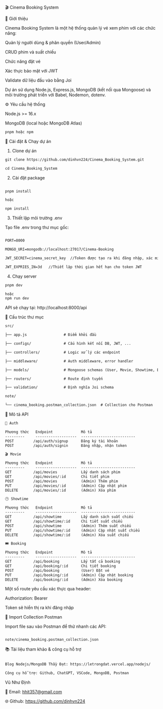 🎬 Cinema Booking System

📖 Giới thiệu

Cinema Booking System là một hệ thống quản lý vé xem phim với các chức năng:

Quản lý người dùng & phân quyền (User/Admin)

CRUD phim và suất chiếu

Chức năng đặt vé

Xác thực bảo mật với JWT

Validate dữ liệu đầu vào bằng Joi

Dự án sử dụng Node.js, Express.js, MongoDB (kết nối qua Mongoose) và môi trường phát triển với Babel, Nodemon, dotenv.

⚙️ Yêu cầu hệ thống

Node.js >= 16.x

MongoDB (local hoặc MongoDB Atlas)
```markdown
pnpm hoặc npm
```

🚀 Cài đặt & Chạy dự án

1. Clone dự án
```markdown
git clone https://github.com/dinhvn224/Cinema_Booking_System.git

cd Cinema_Booking_System
```

2. Cài đặt package
```markdown
   
pnpm install

hoặc

npm install
```

3. Thiết lập môi trường .env
   
Tạo file .env trong thư mục gốc:
```markdown

PORT=8000

MONGO_URI=mongodb://localhost:27017/Cinema-Booking

JWT_SECRET=cinema_secret_key  //Token được tạo ra khi đăng nhập, xác minh bằng JWT

JWT_EXPRIES_IN=3d   //Thiết lập thời gian hết hạn cho token JWT
```
4. Chạy server
```markdown
pnpm dev

hoặc
npm run dev
```

API sẽ chạy tại: http://localhost:8000/api

📁 Cấu trúc thư mục
```markdown
src/

├── app.js                 # Điểm khởi đầu

├── configs/               # Cấu hình kết nối DB, JWT, ...

├── controllers/           # Logic xử lý các endpoint

├── middleware/            # Auth middleware, error handler

├── models/                # Mongoose schemas (User, Movie, Showtime, Booking)

├── routers/               # Route định tuyến

├── validation/            # Định nghĩa Joi schema

note/

└── cinema_booking.postman_collection.json  # Collection cho Postman
```

📡 Mô tả API


```markdown
🔐 Auth

Phương thức   Endpoint             Mô tả
---------     -------------------  -------------------------
POST         /api/auth/signup      Đăng ký tài khoản
POST         /api/auth/signin      Đăng nhập, nhận token

🎬 Movie

Phương thức   Endpoint             Mô tả
---------     -------------------  -------------------------
GET          /api/movies           Lấy danh sách phim
GET          /api/movies/:id       Chi tiết phim
POST         /api/movies           (Admin) Thêm phim
PUT          /api/movies/:id       (Admin) Cập nhật phim
DELETE       /api/movies/:id       (Admin) Xóa phim

🕒 Showtime

Phương thức   Endpoint             Mô tả
---------     -------------------  -------------------------
GET          /api/showtime         Lấy danh sách suất chiếu
GET          /api/showtime/:id     Chi tiết suất chiếu
POST         /api/showtime         (Admin) Thêm suất chiếu
PUT          /api/showtime/:id     (Admin) Cập nhật suất chiếu
DELETE       /api/showtime/:id     (Admin) Xóa suất chiếu

🎟️ Booking

Phương thức   Endpoint             Mô tả
---------     -------------------  -------------------------
GET          /api/booking          Lấy tất cả booking
GET          /api/booking/:id      Chi tiết booking
POST         /api/booking          (User) Đặt vé
PUT          /api/booking/:id      (Admin) Cập nhật booking
DELETE       /api/booking/:id      (Admin) Xóa booking
```



Một số route yêu cầu xác thực qua header:

Authorization: Bearer <JWT Token>

Token sẽ hiển thị ra khi đăng nhập

🧪 Import Collection Postman

Import file sau vào Postman để thử nhanh các API:
```markdown

note/cinema_booking.postman_collection.json
```

📚 Tài liệu tham khảo & công cụ hỗ trợ
```markdown

Blog Nodejs/MongoDB Thầy Đạt: https://letrongdat.vercel.app/nodejs/

Công cụ hỗ trợ: Github, ChatGPT, VSCode, MongoDB, Postman
```

Vũ Như Định

📧 Email: hhit357@gmail.com

🌐 Github: https://github.com/dinhvn224

